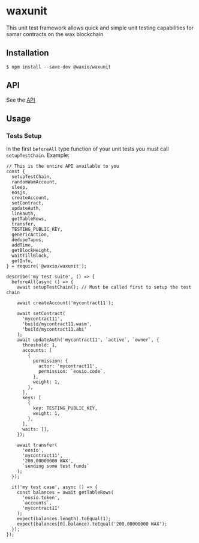 # waxunit

This unit test framework allows quick and simple unit testing capabilities for samar contracts on the wax blockchain

## Installation

```
$ npm install --save-dev @waxio/waxunit
```

## API

See the [API](./API.md)

## Usage

### Tests Setup

In the first `beforeAll` type function of your unit tests you must call `setupTestChain`. Example:

```
// This is the entire API available to you
const {
  setupTestChain,
  randomWamAccount,
  sleep,
  eosjs,
  createAccount,
  setContract,
  updateAuth,
  linkauth,
  getTableRows,
  transfer,
  TESTING_PUBLIC_KEY,
  genericAction,
  dedupeTapos,
  addTime,
  getBlockHeight,
  waitTillBlock,
  getInfo,
} = require('@waxio/waxunit');

describe('my test suite', () => {
  beforeAll(async () => {
    await setupTestChain(); // Must be called first to setup the test chain

    await createAccount('mycontract11');

    await setContract(
      'mycontract11',
      'build/mycontract11.wasm',
      'build/mycontract11.abi'
    );
    await updateAuth('mycontract11', `active`, `owner`, {
      threshold: 1,
      accounts: [
        {
          permission: {
            actor: 'mycontract11',
            permission: `eosio.code`,
          },
          weight: 1,
        },
      ],
      keys: [
        {
          key: TESTING_PUBLIC_KEY,
          weight: 1,
        },
      ],
      waits: [],
    });

    await transfer(
      'eosio',
      'mycontract11',
      '200.00000000 WAX',
      `sending some test funds`
    );
  });

  it('my test case', async () => {
    const balances = await getTableRows(
      'eosio.token',
      `accounts`,
      'mycontract11'
    );
    expect(balances.length).toEqual(1);
    expect(balances[0].balance).toEqual('200.00000000 WAX');
  });
});
```